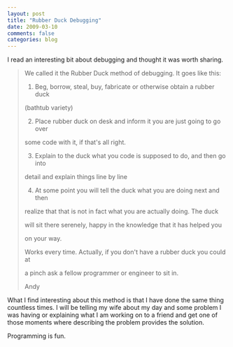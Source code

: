 ```yaml
---
layout: post
title: "Rubber Duck Debugging"
date: 2009-03-10
comments: false
categories: blog
---
```


I read an interesting bit about debugging and thought it was worth sharing.

> We called it the Rubber Duck method of debugging. It goes like this:
>
> 1) Beg, borrow, steal, buy, fabricate or otherwise obtain a rubber duck
>
> (bathtub variety)
>
> 2) Place rubber duck on desk and inform it you are just going to go over
>
> some code with it, if that's all right.
>
> 3) Explain to the duck what you code is supposed to do, and then go into
>
> detail and explain things line by line
>
> 4) At some point you will tell the duck what you are doing next and then
>
> realize that that is not in fact what you are actually doing. The duck
>
> will sit there serenely, happy in the knowledge that it has helped you
>
> on your way.
>
> Works every time. Actually, if you don't have a rubber duck you could at
>
> a pinch ask a fellow programmer or engineer to sit in.
>
> Andy

What I find interesting about this method is that I have done the same thing countless times. I will be telling my wife about my day and some problem I was having or explaining what I am working on to a friend and get one of those moments where describing the problem provides the solution.

Programming is fun.
